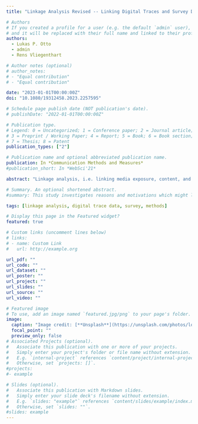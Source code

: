 ```yaml
---
title: "Linkage Analysis Revised -- Linking Digital Traces and Survey Data"

# Authors
# If you created a profile for a user (e.g. the default `admin` user), write the username (folder name) here
# and it will be replaced with their full name and linked to their profile.
authors:
  - Lukas P. Otto
  - admin
  - Rens Vliegenthart

# Author notes (optional)
# author_notes:
# - "Equal contribution"
# - "Equal contribution"

date: "2023-01-01T00:00:00Z"
doi: "10.1080/19312458.2023.2257595"

# Schedule page publish date (NOT publication's date).
# publishDate: "2022-01-01T00:00:00Z"

# Publication type.
# Legend: 0 = Uncategorized; 1 = Conference paper; 2 = Journal article;
# 3 = Preprint / Working Paper; 4 = Report; 5 = Book; 6 = Book section;
# 7 = Thesis; 8 = Patent
publication_types: ["2"]

# Publication name and optional abbreviated publication name.
publication: In *Communication Methods and Measures*
#publication_short: In *WebSci'21*

abstract: "Linkage analysis, i.e. linking media exposure, content, and surveys, has been a powerful tool to assess media effects. However, the development of online communication and the advent of social media brings about many challenges for traditional linkage designs. In this paper, we explain the three steps of linkage designs for online communication effects and the usage of computational approaches to capture communication exposure and content. We then review recent designs and studies that use different forms of digital trace data to link digital communication exposure, content, and surveys: Tracking data, data donations, and screenshots/screen recordings. We describe (practical) challenges and opportunities when linking digital communication traces with self-reports and show how these data could be analyzed to establish different media effects."

# Summary. An optional shortened abstract.
#summary: This study investigates reasons and motivations which might lead people to prefer algorithmic gatekeepers over human ones.

tags: [linkage analysis, digital trace data, survey, methods]

# Display this page in the Featured widget?
featured: true

# Custom links (uncomment lines below)
# links:
# - name: Custom Link
#   url: http://example.org

url_pdf: ""
url_code: ""
url_dataset: ""
url_poster: ""
url_project: ""
url_slides: ""
url_source: ""
url_video: ""

# Featured image
# To use, add an image named `featured.jpg/png` to your page's folder.
image:
  caption: "Image credit: [**Unsplash**](https://unsplash.com/photos/low-angle-photography-of-metal-structure-ZiQkhI7417A)"
  focal_point: ""
  preview_only: false
# Associated Projects (optional).
#   Associate this publication with one or more of your projects.
#   Simply enter your project's folder or file name without extension.
#   E.g. `internal-project` references `content/project/internal-project/index.md`.
#   Otherwise, set `projects: []`.
#projects:
#- example

# Slides (optional).
#   Associate this publication with Markdown slides.
#   Simply enter your slide deck's filename without extension.
#   E.g. `slides: "example"` references `content/slides/example/index.md`.
#   Otherwise, set `slides: ""`.
#slides: example
---
```

